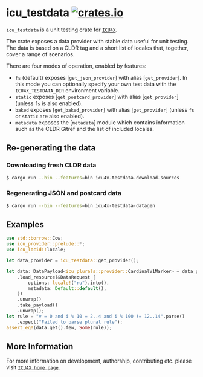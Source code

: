# icu_testdata [![crates.io](https://img.shields.io/crates/v/icu_testdata)](https://crates.io/crates/icu_testdata)

`icu_testdata` is a unit testing crate for [`ICU4X`].

The crate exposes a data provider with stable data useful for unit testing. The data is
based on a CLDR tag and a short list of locales that, together, cover a range of scenarios.

There are four modes of operation, enabled by features:
* `fs` (default) exposes [`get_json_provider`] with alias [`get_provider`]. In this mode you
  can optionally specify your own test data with the `ICU4X_TESTDATA_DIR` environment variable.
* `static` exposes [`get_postcard_provider`] with alias [`get_provider`] (unless `fs` is
  also enabled).
* `baked` exposes [`get_baked_provider`] with alias [`get_provider`] (unless `fs` or `static` are
  also enabled).
* `metadata` exposes the [`metadata`] module which contains information such as the CLDR Gitref
  and the list of included locales.

## Re-generating the data

### Downloading fresh CLDR data

```bash
$ cargo run --bin --features=bin icu4x-testdata-download-sources
```

### Regenerating JSON and postcard data

```bash
$ cargo run --bin --features=bin icu4x-testdata-datagen
```

## Examples

```rust
use std::borrow::Cow;
use icu_provider::prelude::*;
use icu_locid::locale;

let data_provider = icu_testdata::get_provider();

let data: DataPayload<icu_plurals::provider::CardinalV1Marker> = data_provider
    .load_resource(&DataRequest {
        options: locale!("ru").into(),
        metadata: Default::default(),
    })
    .unwrap()
    .take_payload()
    .unwrap();
let rule = "v = 0 and i % 10 = 2..4 and i % 100 != 12..14".parse()
    .expect("Failed to parse plural rule");
assert_eq!(data.get().few, Some(rule));
```

[`ICU4X`]: ../icu/index.html

## More Information

For more information on development, authorship, contributing etc. please visit [`ICU4X home page`](https://github.com/unicode-org/icu4x).
